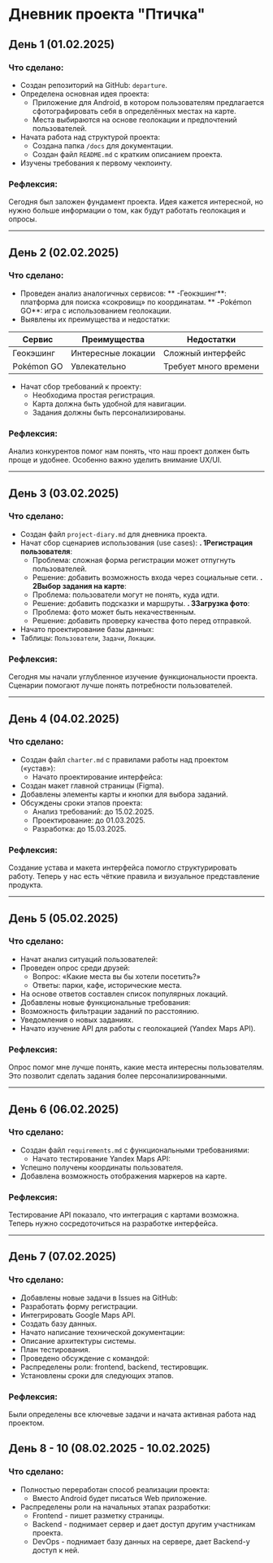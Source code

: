 # Дневник проекта "Птичка"

## **День 1 (01.02.2025)**

### Что сделано:
- Создан репозиторий на GitHub: `departure`.
- Определена основная идея проекта:
  - Приложение для Android, в котором пользователям предлагается сфотографировать себя в определённых местах на карте.
  - Места выбираются на основе геолокации и предпочтений пользователей.
- Начата работа над структурой проекта:
  - Создана папка `/docs` для документации.
  - Создан файл `README.md` с кратким описанием проекта.
- Изучены требования к первому чекпоинту.

### Рефлексия:
Сегодня был заложен фундамент проекта. Идея кажется интересной, но нужно больше информации о том, как будут работать геолокация и опросы.

---

## **День 2 (02.02.2025)**

### Что сделано:
- Проведен анализ аналогичных сервисов:
  ** -Геокэшинг**: платформа для поиска «сокровищ» по координатам.
  ** -Pokémon GO**: игра с использованием геолокации.
- Выявлены их преимущества и недостатки:

| Сервис | Преимущества | Недостатки |
|------------	|--------------------	|-----------------------	|
| Геокэшинг | Интересные локации | Сложный интерфейс |
| Pokémon GO | Увлекательно | Требует много времени |

- Начат сбор требований к проекту:
  - Необходима простая регистрация.
  - Карта должна быть удобной для навигации.
  - Задания должны быть персонализированы.

### Рефлексия:
Анализ конкурентов помог нам понять, что наш проект должен быть проще и удобнее. Особенно важно уделить внимание UX/UI.

---

## **День 3 (03.02.2025)**

### Что сделано:
- Создан файл `project-diary.md` для дневника проекта.
- Начат сбор сценариев использования (use cases):
**. 1Регистрация пользователя**:
   - Проблема: сложная форма регистрации может отпугнуть пользователей.
   - Решение: добавить возможность входа через социальные сети.
**. 2Выбор задания на карте**:
   - Проблема: пользователи могут не понять, куда идти.
   - Решение: добавить подсказки и маршруты.
**. 3Загрузка фото**:
   - Проблема: фото может быть некачественным.
   - Решение: добавить проверку качества фото перед отправкой.
- Начато проектирование базы данных:
- Таблицы: `Пользователи`, `Задачи`, `Локации`.

### Рефлексия:
Сегодня мы начали углубленное изучение функциональности проекта. Сценарии помогают лучше понять потребности пользователей.

---

## **День 4 (04.02.2025)**

### Что сделано:
- Создан файл `charter.md` с правилами работы над проектом («устав»):
  - Начато проектирование интерфейса:
- Создан макет главной страницы (Figma).
- Добавлены элементы карты и кнопки для выбора заданий.
- Обсуждены сроки этапов проекта:
  - Анализ требований: до 15.02.2025.
  - Проектирование: до 01.03.2025.
  - Разработка: до 15.03.2025.

### Рефлексия:
Создание устава и макета интерфейса помогло структурировать работу. Теперь у нас есть чёткие правила и визуальное представление продукта.

---

## **День 5 (05.02.2025)**

### Что сделано:
- Начат анализ ситуаций пользователей:
- Проведен опрос среди друзей:
  - Вопрос: «Какие места вы бы хотели посетить?»
  - Ответы: парки, кафе, исторические места.
- На основе ответов составлен список популярных локаций.
- Добавлены новые функциональные требования:
- Возможность фильтрации заданий по расстоянию.
- Уведомления о новых заданиях.
- Начато изучение API для работы с геолокацией (Yandex Maps API).

### Рефлексия:
Опрос помог мне лучше понять, какие места интересны пользователям. Это позволит сделать задания более персонализированными.

---

## **День 6 (06.02.2025)**

### Что сделано:
- Создан файл `requirements.md` с функциональными требованиями:
  - Начато тестирование Yandex Maps API:
- Успешно получены координаты пользователя.
- Добавлена возможность отображения маркеров на карте.

### Рефлексия:
Тестирование API показало, что интеграция с картами возможна. Теперь нужно сосредоточиться на разработке интерфейса.

---

## **День 7 (07.02.2025)**

### Что сделано:
- Добавлены новые задачи в Issues на GitHub:
- Разработать форму регистрации.
- Интегрировать Google Maps API.
- Создать базу данных.
- Начато написание технической документации:
- Описание архитектуры системы.
- План тестирования.
- Проведено обсуждение с командой:
- Распределены роли: frontend, backend, тестировщик.
- Установлены сроки для следующих этапов.

### Рефлексия:
Были определены все ключевые задачи и начата активная работа над проектом.

## **День 8 - 10 (08.02.2025 - 10.02.2025)**

### Что сделано:
- Полностью переработан способ реализации проекта:
  - Вместо Android будет писаться Web приложение.
- Распределены роли на начальных этапах разработки:
  - Frontend - пишет разметку страницы.
  - Backend - поднимает сервер и дает доступ другим участникам проекта.
  - DevOps - поднимает базу данных на сервере, дает Backend-у доступ к ней.
